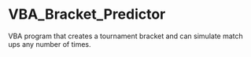 # VBA_Bracket_Predictor
VBA program that creates a tournament bracket and can simulate match ups any number of times.
